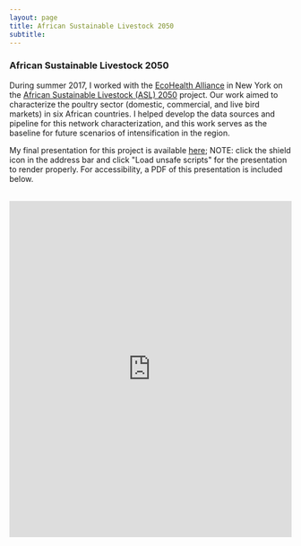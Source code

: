 ```yaml
---
layout: page
title: African Sustainable Livestock 2050
subtitle: 
---
```


### African Sustainable Livestock 2050

During summer 2017, I worked with the [EcoHealth Alliance](http://www.ecohealthalliance.org) in New York on the [African Sustainable Livestock (ASL) 2050](http://www.fao.org/ag/againfo/programmes/en/ASL2050.html) project. Our work aimed to characterize the poultry sector (domestic, commercial, and live bird markets) in six African countries. I helped develop the data sources and pipeline for this network characterization, and this work serves as the baseline for future scenarios of intensification in the region.

My final presentation for this project is available [here](https://aish-venkat.github.io/asl2050/index.html); NOTE: click the shield icon in the address bar and click "Load unsafe scripts" for the presentation to render properly. For accessibility, a PDF of this presentation is included below.

<br>

<iframe width="100%" height="600" frameborder="0" src="https://aish-venkat.github.io/gis/Venkat%20ASL2050.pdf" allowfullscreen webkitallowfullscreen mozallowfullscreen oallowfullscreen msallowfullscreen></iframe>
